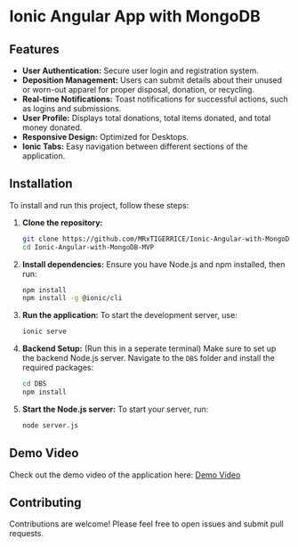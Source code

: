 
# Ionic Angular App with MongoDB

## Features
- **User Authentication:** Secure user login and registration system.
- **Deposition Management:** Users can submit details about their unused or worn-out apparel for proper disposal, donation, or recycling.
- **Real-time Notifications:** Toast notifications for successful actions, such as logins and submissions.
- **User Profile:** Displays total donations, total items donated, and total money donated.
- **Responsive Design:** Optimized for Desktops.
- **Ionic Tabs:** Easy navigation between different sections of the application.

## Installation

To install and run this project, follow these steps:

1. **Clone the repository:**
   ```bash
   git clone https://github.com/MRxTIGERRICE/Ionic-Angular-with-MongoDB-MVP.git
   cd Ionic-Angular-with-MongoDB-MVP
   ```

2. **Install dependencies:**
   Ensure you have Node.js and npm installed, then run:
   ```bash
   npm install
   npm install -g @ionic/cli
   ```

3. **Run the application:**
   To start the development server, use:
   ```bash
   ionic serve
   ```

4. **Backend Setup:** (Run this in a seperate terminal)
   Make sure to set up the backend Node.js server. Navigate to the `DBS` folder and install the required packages:
   ```bash
   cd DBS
   npm install
   ```

5. **Start the Node.js server:**
   To start your server, run:
   ```bash
   node server.js
   ```

## Demo Video
Check out the demo video of the application here: [Demo Video](https://www.youtube.com/watch?v=GK8CrB65TUk)

## Contributing
Contributions are welcome! Please feel free to open issues and submit pull requests.
